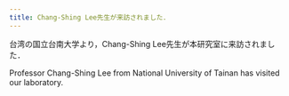 ```yaml
---
title: Chang-Shing Lee先生が来訪されました．
---
```


台湾の国立台南大学より，Chang-Shing Lee先生が本研究室に来訪されました．

Professor Chang-Shing Lee from National University of Tainan has visited our laboratory.

